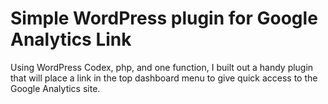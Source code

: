 # Simple WordPress plugin for Google Analytics Link

Using WordPress Codex, php, and one function, I built out a handy plugin that will place a link in the top dashboard menu to give quick access to the Google Analytics site. 


